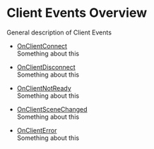 # Client Events Overview

General description of Client Events

-   [OnClientConnect](OnClientConnect)  
    Something about this

-   [OnClientDisconnect](OnClientDisconnect)  
    Something about this

-   [OnClientNotReady](OnClientNotReady)  
    Something about this

-   [OnClientSceneChanged](OnClientSceneChanged)  
    Something about this

-   [OnClientError](OnClientError)  
    Something about this
